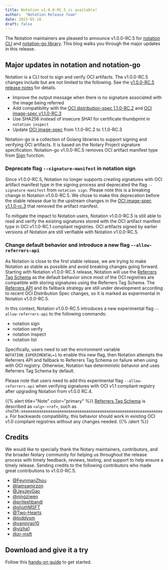 ```yaml
---
title: Notation v1.0.0-RC.5 is available!
author:  "Notation Release Team"
date: 2023-05-18
draft: false
---
```


The Notation maintainers are pleased to announce v1.0.0-RC.5 for [notation CLI](https://github.com/notaryproject/notation) and [notation-go library](https://github.com/notaryproject/notation-go). This blog walks you through the major updates in this release.

## Major updates in notation and notation-go

Notation is a CLI tool to sign and verify OCI artifacts. The v1.0.0-RC.5 changes include but are not limited to the following. See the [v1.0.0-RC.5 release notes](https://github.com/notaryproject/notation-go/releases/tag/v1.0.0-rc.5) for details.

* Improve the output message when there is no signature associated with the image being referred
* Add compatibility  with the [OCI distribution-spec 1.1.0-RC.2](https://github.com/opencontainers/distribution-spec/releases/tag/v1.1.0-rc2) and [OCI image-spec v1.1.0-RC.3](https://github.com/opencontainers/image-spec/releases/tag/v1.1.0-rc.3)
* Use SHA256 instead of insecure SHA1 for certificate thumbprint in `notation inspect`
* Update [OCI image-spec](https://github.com/opencontainers/image-spec) from 1.1.0-RC.2 to 1.1.0-RC.3

Notation-go is a collection of Golang libraries to support signing and verifying OCI artifacts. It is based on the Notary Project signature specification. Notation-go v1.0.0-RC.5 removes OCI artifact manifest type from [Sign](https://pkg.go.dev/github.com/notaryproject/notation-go@main#Sign) function.

### Deprecate flag `--signature-manifest` in notation sign

Since v1.0.0-RC.5, Notation no longer supports creating signatures with OCI artifact manifest type in the signing process and deprecated the flag `--signature-manifest` from `notation sign`. Please note this is a breaking change in Notation v1.0.0-RC.5. We chose to make this deprecation before the stable release due to the upstream changes in the [OCI image-spec v1.1.0-rc.3](https://github.com/opencontainers/image-spec/releases/tag/v1.1.0-rc.3) that removed the artifact manifest.

To mitigate the impact to Notation users, Notation v1.0.0-RC.5 is still able to read and verify the existing signatures stored with the OCI artifact manifest type in OCI v1.1.0-RC.1 compliant registries. OCI artifacts signed by earlier versions of Notation are still verifiable with Notation v1.0.0-RC.5.

### Change default behavior and introduce a new flag `--allow-referrers-api`

As Notation is close to the first stable release, we are trying to make Notation as stable as possible and avoid breaking changes going forward. Starting with Notation v1.0.0-RC.5 release, Notation will use the [Referrers Tag Schema](https://github.com/opencontainers/distribution-spec/blob/main/spec.md#referrers-tag-schema) as the default behavior since most of the OCI registries are compatible with storing signatures using the Referrers Tag Schema.  The [Referrers API](https://github.com/opencontainers/distribution-spec/blob/main/spec.md#enabling-the-referrers-api) and its fallback strategy are still under development according to recent OCI Distribution Spec changes, so it is marked as experimental in Notation v1.0.0-RC.5. 

In this context, Notation v1.0.0-RC.5 introduces a new experimental flag `--allow-referrers-api` to the following commands:

- notation sign
- notation verify
- notation inspect
- notation list

Specifically, users need to set the environment variable `NOTATION_EXPERIMENTAL=1` to enable this new flag, then Notation attempts the Referrers API and fallback to Referrers Tag Schema on failure when using with OCI registry. Otherwise, Notation has deterministic behavior and uses Referrers Tag Schema by default.

Please note that users need to add this experimental flag `--allow-referrers-api` when verifying signatures with OCI v1.1 compliant registry after upgrading Notation from v1.0.0 RC.4.

{{% alert title="Note" color="primary" %}}
[Referrers Tag Schema](https://github.com/opencontainers/distribution-spec/blob/main/spec.md#referrers-tag-schema) is described as `<alg>-<ref>`, such as `sha256:aaaaaaaaaaaaaaaaaaaaaaaaaaaaaaaaaaaaaaaaaaaaaaaaaaaaaaaaaaaaaaaa`. For backwards compatibility, this behavior should work in existing OCI v1.0 compliant registries without any changes needed.
{{% /alert %}}

## Credits

We would like to specially thank the Notary maintainers, contributors, and the broader Notary community for helping us throughout the release process with timely feedback, reviews, testing, and support to help ensure a timely release. Sending credits to the following contributors who made great contributions to v1.0.0-RC.5.

- [@FeynmanZhou](https://github.com/FeynmanZhou)
- [@iamsamirzon](https://github.com/iamsamirzon)
- [@JeyJeyGao](https://github.com/JeyJeyGao)
- [@ningziwen](https://github.com/ningziwen)
- [@priteshbandi](https://github.com/priteshbandi)
- [@shizhMSFT](https://github.com/shizhMSFT)
- [@Two-Hearts](https://github.com/Two-Hearts)
- [@toddysm](https://github.com/toddysm)
- [@vaninrao10](https://github.com/vaninrao10)
- [@yizha1](https://github.com/yizha1)
- [@zr-msft](https://github.com/zr-msft)

## Download and give it a try

Follow this [hands-on guide](https://notaryproject.dev/docs/quickstart/) to get started.
